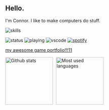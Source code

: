 ## Hello.

I'm Connor. I like to make computers do stuff.

![skills](https://skillicons.dev/icons?i=python,c,cpp,cs,java,html,css,js,ts,bash,apple,windows,ubuntu,unity,premiere)

![status](https://api.statusbadges.me/badge/status/211947199192367114?simple=true)
![playing](https://api.statusbadges.me/badge/playing/211947199192367114)
![vscode](https://api.statusbadges.me/badge/vscode/211947199192367114)
[![spotify](https://api.statusbadges.me/badge/spotify/211947199192367114)](https://api.statusbadges.me/openspotify/211947199192367114)

[my awesome game portfolio!!!11](https://connoryo.github.io/)

<div style="display: flex; align-items: center;">
  <img src="https://github-readme-stats-connoryos-projects.vercel.app//api?show_icons=true&username=connoryo&theme=blue_navy&hide_border=true" alt="Github stats" height="150" style="margin-right: 10px;">
  <img src="https://github-readme-stats-connoryos-projects.vercel.app/api/top-langs/?username=connoryo&hide_progress=true&theme=blue_navy&hide_border=true" alt="Most used languages" height="150">
</div>

